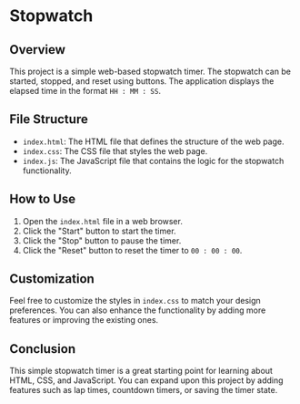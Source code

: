 # Stopwatch
## Overview

This project is a simple web-based stopwatch timer. The stopwatch can be started, stopped, and reset using buttons. The application displays the elapsed time in the format `HH : MM : SS`.

## File Structure

- `index.html`: The HTML file that defines the structure of the web page.
- `index.css`: The CSS file that styles the web page.
- `index.js`: The JavaScript file that contains the logic for the stopwatch functionality.

## How to Use

1. Open the `index.html` file in a web browser.
2. Click the "Start" button to start the timer.
3. Click the "Stop" button to pause the timer.
4. Click the "Reset" button to reset the timer to `00 : 00 : 00`.

## Customization

Feel free to customize the styles in `index.css` to match your design preferences. You can also enhance the functionality by adding more features or improving the existing ones.

## Conclusion

This simple stopwatch timer is a great starting point for learning about HTML, CSS, and JavaScript. You can expand upon this project by adding features such as lap times, countdown timers, or saving the timer state.
